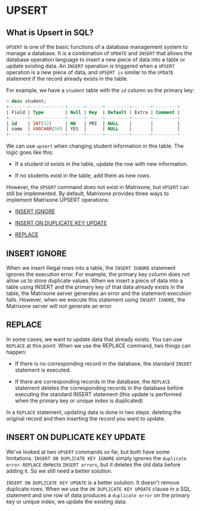 # UPSERT

## What is Upsert in SQL?

`UPSERT` is one of the basic functions of a database management system to manage a database. It is a combination of `UPDATE` and `INSERT` that allows the database operation language to insert a new piece of data into a table or update existing data. An `INSERT` operation is triggered when a `UPSERT` operation is a new piece of data, and `UPSERT is` similar to the `UPDATE` statement if the record already exists in the table.

For example, we have a `student` table with the `id` column as the primary key:

```sql
> desc student;
+-------+-------------+------+------+---------+-------+---------+
| Field | Type        | Null | Key  | Default | Extra | Comment |
+-------+-------------+------+------+---------+-------+---------+
| id    | INT(32)     | NO   | PRI  | NULL    |       |         |
| name  | VARCHAR(50) | YES  |      | NULL    |       |         |
+-------+-------------+------+------+---------+-------+---------+
```

We can use `upsert` when changing student information in this table. The logic goes like this:

- If a student id exists in the table, update the row with new information.

- If no students exist in the table, add them as new rows.

However, the `UPSERT` command does not exist in Matrixone, but `UPSERT` can still be implemented. By default, Matrixone provides three ways to implement Matrixone UPSERT operations:

- [INSERT IGNORE](insert-ignore.md)

- [INSERT ON DUPLICATE KEY UPDATE](insert-on-duplicate.md)

- [REPLACE](replace.md)

## INSERT IGNORE

When we insert illegal rows into a table, the `INSERT IGNORE` statement ignores the execution error. For example, the primary key column does not allow us to store duplicate values. When we insert a piece of data into a table using INSERT and the primary key of that data already exists in the table, the Matrixone server generates an error and the statement execution fails. However, when we execute this statement using `INSERT IGNORE`, the Matrixone server will not generate an error.

## REPLACE

In some cases, we want to update data that already exists. You can use `REPLACE` at this point. When we use the REPLACE command, two things can happen:

- If there is no corresponding record in the database, the standard `INSERT` statement is executed.

- If there are corresponding records in the database, the `REPLACE` statement deletes the corresponding records in the database before executing the standard INSERT statement (this update is performed when the primary key or unique index is duplicated)

In a `REPLACE` statement, updating data is done in two steps: deleting the original record and then inserting the record you want to update.

## INSERT ON DUPLICATE KEY UPDATE

We've looked at two `UPSERT` commands so far, but both have some limitations. `INSERT ON DUPLICATE KEY IGNORE` simply ignores the `duplicate error`. `REPLACE` detects `INSERT errors`, but it deletes the old data before adding it. So we still need a better solution.

`INSERT ON DUPLICATE KEY UPDATE` is a better solution. It doesn't remove duplicate rows. When we use the `ON DUPLICATE KEY UPDATE` clause in a SQL statement and one row of data produces a `duplicate error` on the primary key or unique index, we update the existing data.
